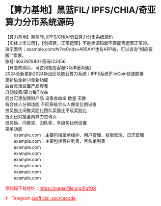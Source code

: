 # 【算力基地】黑蓝FIL/ IPFS/CHIA/奇亚算力分币系统源码

【算力基地】黑蓝FIL/IPFS/CHIA/奇亚算力分币系统源码<br>【实体上市公司】，【包搭建，正常运营】不是卖源码就不管能否运营正常的。<br>演示案例：example.com/#/?reCode=AR5AXf也有APP端，可以咨询“相应客服“”索要。<br>账号13632978801  密码123456<br>【有意向购买，可咨询相应客服QQ详细沟通】<br>2024全新更新2024新出区块链云算力系统｜IPFS系统|FileCoin快速部署<br>更新后全新UI全新功能<br>后台灵活设置产品套餐<br>自动设置/算力每T收益<br>后台可添加理财产品 设置收益率 数量 天数<br>有合伙人分销功能 不同等级合伙人佣金比例设置<br>推奖励比间推奖励比团队奖励比平级奖励比<br>首页已对接全网算力咨询页<br>推奖励、间推奖、团队奖、平级奖比例设置<br>菜单功能<br>　　example.com：主要包括菜单维护、用户管理、权限管理、日志管理<br>　　example.com：主要包括客户列表、黑名单列表<br>　　example.com<br>　　example.com<br>　　example.com<br>　　example.com<br>　　example.com<br>　　example.com<br>


<p style="color: red;">源代码下载地址：<a href="https://mega-file.org/EgfOR" style="color: red;">https://mega-file.org/EgfOR</a></p><p style="color: red;"><img src="https://cdn-icons-png.flaticon.com/512/2111/2111646.png" alt="Telegram Icon" style="width: 16px; vertical-align: middle; margin-right: 5px;">Telegram:<a href="https://t.me/official_sourcecode" style="color: red;">@official_sourcecode</a></p>